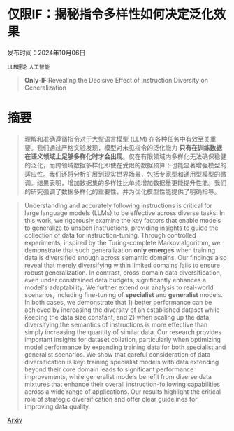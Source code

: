 # $\textbf{仅限IF}$：揭秘指令多样性如何决定泛化效果

发布时间：2024年10月06日

`LLM理论` `人工智能`

> $\textbf{Only-IF}$:Revealing the Decisive Effect of Instruction Diversity on Generalization

# 摘要

> 理解和准确遵循指令对于大型语言模型 (LLM) 在各种任务中有效至关重要。我们通过严格实验发现，模型对未见指令的泛化能力 $\textbf{只有在训练数据在语义领域上足够多样化时才会出现}$。仅在有限领域内多样化无法确保稳健的泛化，而跨领域数据多样化即使在受限的数据预算下也能显著增强模型的适应性。我们还将分析扩展到现实世界场景，包括专家型和通用型模型的微调。结果表明，增加数据集的多样性比单纯增加数据量更能提升性能。我们的研究强调了数据多样化的重要性，并为优化模型性能提供了明确指导。

> Understanding and accurately following instructions is critical for large language models (LLMs) to be effective across diverse tasks. In this work, we rigorously examine the key factors that enable models to generalize to unseen instructions, providing insights to guide the collection of data for instruction-tuning. Through controlled experiments, inspired by the Turing-complete Markov algorithm, we demonstrate that such generalization $\textbf{only emerges}$ when training data is diversified enough across semantic domains. Our findings also reveal that merely diversifying within limited domains fails to ensure robust generalization. In contrast, cross-domain data diversification, even under constrained data budgets, significantly enhances a model's adaptability. We further extend our analysis to real-world scenarios, including fine-tuning of $\textit{$\textbf{specialist}$}$ and $\textit{$\textbf{generalist}$}$ models. In both cases, we demonstrate that 1) better performance can be achieved by increasing the diversity of an established dataset while keeping the data size constant, and 2) when scaling up the data, diversifying the semantics of instructions is more effective than simply increasing the quantity of similar data. Our research provides important insights for dataset collation, particularly when optimizing model performance by expanding training data for both specialist and generalist scenarios. We show that careful consideration of data diversification is key: training specialist models with data extending beyond their core domain leads to significant performance improvements, while generalist models benefit from diverse data mixtures that enhance their overall instruction-following capabilities across a wide range of applications. Our results highlight the critical role of strategic diversification and offer clear guidelines for improving data quality.

[Arxiv](https://arxiv.org/abs/2410.04717)